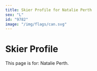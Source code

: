 ```yaml
---
title: Skier Profile for Natalie Perth
sex: "L"
id: "9782"
image: "/img/flags/can.svg" 
---
```


# Skier Profile

This page is for: Natalie Perth.
    